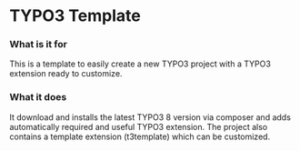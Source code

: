 # TYPO3 Template

### What is it for
This is a template to easily create a new TYPO3 project with a TYPO3 extension ready to customize.

### What it does
It download and installs the latest TYPO3 8 version via composer and adds automatically required and useful TYPO3 extension.
The project also contains a template extension (t3template) which can be customized.

<!-- ### How to use
#### Step 1
First of all clone the repo into your working directory. Make sure you have linked the public web folder to "~/what/ever/your/path/is/**web**", the web directory should now be the "httdocs" or "public_html".
```sh
git clone https://github.com/faessler/t3template.git
```

#### Step 2
After that execute the install.sh bash file in the root directory.
```sh
bash install.sh
```

#### Step 3
Follow the instructions from the bash script.

#### Step 4
Create now the "FIRST_INSTALL" file in the web directory and open your website. Go now through the TYPO3 installation guide.

#### Step 5
After the installation of the TYPO3 go back to the terminal and run the commannd:
```sh
composer dump-autoload
```
This will install and activate all defined extensions. -->
